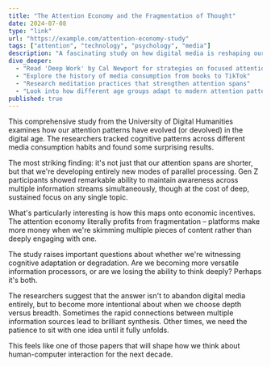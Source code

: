 ```yaml
---
title: "The Attention Economy and the Fragmentation of Thought"
date: 2024-07-08
type: "link"
url: "https://example.com/attention-economy-study"
tags: ["attention", "technology", "psychology", "media"]
description: "A fascinating study on how digital media is reshaping our cognitive patterns"
dive_deeper:
  - "Read 'Deep Work' by Cal Newport for strategies on focused attention"
  - "Explore the history of media consumption from books to TikTok"
  - "Research meditation practices that strengthen attention spans"
  - "Look into how different age groups adapt to modern attention patterns"
published: true
---
```


This comprehensive study from the University of Digital Humanities examines how our attention patterns have evolved (or devolved) in the digital age. The researchers tracked cognitive patterns across different media consumption habits and found some surprising results.

The most striking finding: it's not just that our attention spans are shorter, but that we're developing entirely new modes of parallel processing. Gen Z participants showed remarkable ability to maintain awareness across multiple information streams simultaneously, though at the cost of deep, sustained focus on any single topic.

What's particularly interesting is how this maps onto economic incentives. The attention economy literally profits from fragmentation – platforms make more money when we're skimming multiple pieces of content rather than deeply engaging with one.

The study raises important questions about whether we're witnessing cognitive adaptation or degradation. Are we becoming more versatile information processors, or are we losing the ability to think deeply? Perhaps it's both.

The researchers suggest that the answer isn't to abandon digital media entirely, but to become more intentional about when we choose depth versus breadth. Sometimes the rapid connections between multiple information sources lead to brilliant synthesis. Other times, we need the patience to sit with one idea until it fully unfolds.

This feels like one of those papers that will shape how we think about human-computer interaction for the next decade.